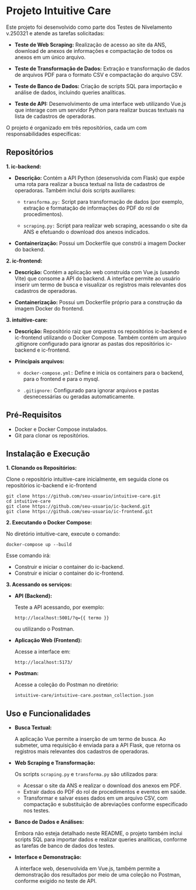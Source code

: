 # Projeto Intuitive Care
Este projeto foi desenvolvido como parte dos Testes de Nivelamento v.250321 e atende as tarefas solicitadas:

- __Teste de Web Scraping:__ Realização de acesso ao site da ANS, download de anexos de informações e compactação de todos os anexos em um único arquivo.

- __Teste de Transformação de Dados:__ Extração e transformação de dados de arquivos PDF para o formato CSV e compactação do arquivo CSV.

- __Teste de Banco de Dados:__ Criação de scripts SQL para importação e análise de dados, incluindo queries analíticas.

- __Teste de API:__ Desenvolvimento de uma interface web utilizando Vue.js que interage com um servidor Python para realizar buscas textuais na lista de cadastros de operadoras.

O projeto é organizado em três repositórios, cada um com responsabilidades específicas:


## Repositórios
__1. ic-backend:__  
- __Descrição:__
Contém a API Python (desenvolvida com Flask) que expõe uma rota para realizar a busca textual na lista de cadastros de operadoras.
Também inclui dois scripts auxiliares:

   - `transforma.py:` Script para transformação de dados (por exemplo, extração e formatação de informações do PDF do rol de procedimentos).

   - `scraping.py:` Script para realizar web scraping, acessando o site da ANS e efetuando o download dos anexos indicados.
       
- __Containerização:__
Possui um Dockerfile que constrói a imagem Docker do backend.

__2. ic-frontend:__  
- __Descrição:__
Contém a aplicação web construída com Vue.js (usando Vite) que consome a API do backend. A interface permite ao usuário inserir um termo de busca e visualizar os registros mais relevantes dos cadastros de operadoras.

- __Containerização:__
Possui um Dockerfile próprio para a construção da imagem Docker do frontend.

__3. intuitive-care:__
- __Descrição:__
Repositório raiz que orquestra os repositórios ic-backend e ic-frontend utilizando o Docker Compose.
Também contém um arquivo .gitignore configurado para ignorar as pastas dos repositórios ic-backend e ic-frontend.

- __Principais arquivos:__

   - `docker-compose.yml:` Define e inicia os containers para o backend, para o frontend e para o mysql.

   - `.gitignore:` Configurado para ignorar arquivos e pastas desnecessárias ou geradas automaticamente.


## Pré-Requisitos
- Docker e Docker Compose instalados.
- Git para clonar os repositórios.


## Instalação e Execução
__1. Clonando os Repositórios:__  

Clone o repositório intuitive-care inicialmente, em seguida clone os repositórios ic-backend e ic-frontend
```
git clone https://github.com/seu-usuario/intuitive-care.git
cd intuitive-care
git clone https://github.com/seu-usuario/ic-backend.git
git clone https://github.com/seu-usuario/ic-frontend.git
```
__2. Executando o Docker Compose:__  

No diretório intuitive-care, execute o comando:
```
docker-compose up --build
```
Esse comando irá:
  - Construir e iniciar o container do ic-backend.
  - Construir e iniciar o container do ic-frontend.

__3. Acessando os serviços:__  

- __API (Backend):__
  
  Teste a API acessando, por exemplo:
  ```
  http://localhost:5001/?q={{ termo }}
  ```
  ou utilizando o Postman.

- __Aplicação Web (Frontend):__

  Acesse a interface em:
  ```
  http://localhost:5173/
  ```

- __Postman:__

  Acesse a coleção do Postman no diretório:
  ```
  intuitive-care/intuitive-care.postman_collection.json
  ```


## Uso e Funcionalidades
- __Busca Textual:__
  
  A aplicação Vue permite a inserção de um termo de busca. Ao submeter, uma requisição é enviada para a API Flask, que retorna os registros mais relevantes dos cadastros de operadoras.

- __Web Scraping e Transformação:__
  
  Os scripts `scraping.py` e `transforma.py` são utilizados para:

  - Acessar o site da ANS e realizar o download dos anexos em PDF.
  - Extrair dados do PDF do rol de procedimentos e eventos em saúde.
  - Transformar e salvar esses dados em um arquivo CSV, com compactação e substituição de abreviações conforme especificado nos testes.

- __Banco de Dados e Análises:__
  
  Embora não esteja detalhado neste README, o projeto também inclui scripts SQL para importar dados e realizar queries analíticas, conforme as tarefas de banco de dados dos testes.

- __Interface e Demonstração:__  

  A interface web, desenvolvida em Vue.js, também permite a demonstração dos resultados por meio de uma coleção no Postman, conforme exigido no teste de API.
